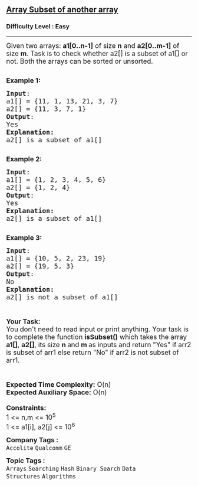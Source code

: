 <h2><a href="https://practice.geeksforgeeks.org/problems/array-subset-of-another-array2317/1">Array Subset of another array</a></h2><h3>Difficulty Level : Easy</h3><hr><div class="problems_problem_content__Xm_eO"><p><span style="font-size:18px">Given two arrays: <strong>a1[0..n-1]</strong> of size <strong>n</strong> and <strong>a2[0..m-1]</strong> of size <strong>m</strong>. Task is to check whether a2[] is a subset of a1[] or not. Both the arrays can be sorted or unsorted.&nbsp;</span><br>
&nbsp;</p>

<p><span style="font-size:18px"><strong>Example 1:</strong></span></p>

<pre style="position: relative;"><span style="font-size:18px"><strong>Input</strong>:
a1[] = {11, 1, 13, 21, 3, 7}
a2[] = {11, 3, 7, 1}
<strong>Output</strong>:
Yes
<strong>Explanation:</strong>
a2[] is a subset of a1[]</span><div class="open_grepper_editor" title="Edit &amp; Save To Grepper"></div></pre>

<p><br>
<span style="font-size:18px"><strong>Example 2:</strong></span></p>

<pre style="position: relative;"><span style="font-size:18px"><strong>Input</strong>:
a1[] = {1, 2, 3, 4, 5, 6}
a2[] = {1, 2, 4}
<strong>Output</strong>:
Yes
<strong>Explanation:</strong>
a2[] is a subset of a1[]</span><div class="open_grepper_editor" title="Edit &amp; Save To Grepper"></div></pre>

<p><br>
<span style="font-size:18px"><strong>Example 3:</strong></span></p>

<pre style="position: relative;"><span style="font-size:18px"><strong>Input</strong>:
a1[] = {10, 5, 2, 23, 19}
a2[] = {19, 5, 3}<strong>
Output</strong>:
No<strong>
Explanation:</strong>
a2[] is not a subset of a1[]</span><div class="open_grepper_editor" title="Edit &amp; Save To Grepper"></div></pre>

<p>&nbsp;</p>

<p><span style="font-size:18px"><strong>Your Task:&nbsp;&nbsp;</strong><br>
You don't need to read input or print anything. Your task is to complete the function <strong>isSubset()</strong>&nbsp;which takes the array <strong>a1[]</strong>, <strong>a2[]</strong>, its size <strong>n </strong>and <strong>m </strong>as inputs and return "Yes" if arr2 is subset of arr1 else return "No" if arr2 is not subset of arr1.</span></p>

<p>&nbsp;</p>

<p><span style="font-size:18px"><strong>Expected Time Complexity:</strong> O(n)<br>
<strong>Expected Auxiliary Space:</strong> O(n)<br>
<br>
<strong>Constraints:</strong><br>
1 &lt;= n,m &lt;= 10<sup>5</sup><br>
1 &lt;= a1[i], a2[j] &lt;= 10<sup>6</sup></span></p>
</div><p><span style=font-size:18px><strong>Company Tags : </strong><br><code>Accolite</code>&nbsp;<code>Qualcomm</code>&nbsp;<code>GE</code>&nbsp;<br><p><span style=font-size:18px><strong>Topic Tags : </strong><br><code>Arrays</code>&nbsp;<code>Searching</code>&nbsp;<code>Hash</code>&nbsp;<code>Binary Search</code>&nbsp;<code>Data Structures</code>&nbsp;<code>Algorithms</code>&nbsp;